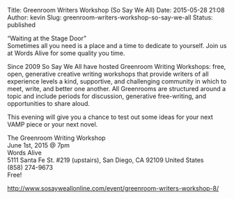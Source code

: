 Title: Greenroom Writers Workshop (So Say We All)
Date: 2015-05-28 21:08
Author: kevin
Slug: greenroom-writers-workshop-so-say-we-all
Status: published

“Waiting at the Stage Door”  
Sometimes all you need is a place and a time to dedicate to yourself. Join us at Words Alive for some quality you time.

Since 2009 So Say We All have hosted Greenroom Writing Workshops: free, open, generative creative writing workshops that provide writers of all experience levels a kind, supportive, and challenging community in which to meet, write, and better one another. All Greenrooms are structured around a topic and include periods for discussion, generative free-writing, and opportunities to share aloud.

This evening will give you a chance to test out some ideas for your next VAMP piece or your next novel.

The Greenroom Writing Workshop  
June 1st, 2015 @ 7pm  
Words Alive  
5111 Santa Fe St. \#219 (upstairs), San Diego, CA 92109 United States  
(858) 274-9673  
Free!

http://www.sosayweallonline.com/event/greenroom-writers-workshop-8/
